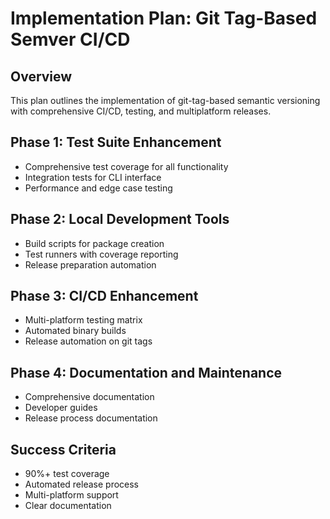 # Implementation Plan: Git Tag-Based Semver CI/CD

## Overview
This plan outlines the implementation of git-tag-based semantic versioning with comprehensive CI/CD, testing, and multiplatform releases.

## Phase 1: Test Suite Enhancement
- Comprehensive test coverage for all functionality
- Integration tests for CLI interface
- Performance and edge case testing

## Phase 2: Local Development Tools
- Build scripts for package creation
- Test runners with coverage reporting
- Release preparation automation

## Phase 3: CI/CD Enhancement
- Multi-platform testing matrix
- Automated binary builds
- Release automation on git tags

## Phase 4: Documentation and Maintenance
- Comprehensive documentation
- Developer guides
- Release process documentation

## Success Criteria
- 90%+ test coverage
- Automated release process
- Multi-platform support
- Clear documentation